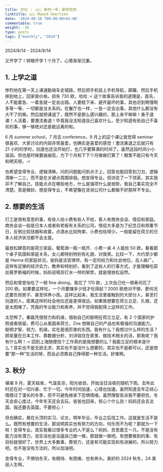 ```yaml
---
title: 月记 ｜ 🇳🇱 新的一年，新的忧愁
linktitle: 🇳🇱 Maand Veertien
date: '2024-09-28 T00:00:00+01:00'
commentable: true
weight: -16
type: posts
tags: ["monthly", "2024"]
---
```


2024/8/14 - 2024/9/14

又开学了！转眼开学 1 个月了。心情渐渐沉重。

## 1. 上学之道

惨烈地在第一天上课通勤骑车走错路，然后把手机挂上手机导航，颠簸、然后手机摔到地上，回家查价格，损失 730 欧，哈哈 :< 这个故事告诉我的道理是，首先，人不能着急、一着急就一定会出错。人要稳下来、避开最坏的事，其他迟到啊慢啊多等一等、一切都是没关系的。在餐厅也一样，一急一定会出事，其他什么都没有大不了的嘛。然后就把课退了，既然不是那么感兴趣的，那上来干嘛嘛！勇于退课！人活着，要激流勇退！毕竟我没法知道自己喜欢什么，至少知道有些自己不喜欢的事，够一够绝对还是能远离的啦。

6 月 summer school，7 月去 conference，9 月上的这个课让我觉得 seminar 很喜欢、大家讨论的内容非常喜爱。也确实是喜爱的感觉！激流勇退之后就只有 21 小时的学时，剑道也还没开始打，也几乎要算满的时间了。虽然这段时间小小滋润，但也是时候要崩崩弦，为下个月和下下个月做做打算了！眼里不能只有今天和明天呀。:<

也希望变得专业、逻辑清晰。问的问题能问到点子上，回答也能回答到刀刃，逻辑清晰一二三，而不是在关键点周围徘徊。想变得专业。但浏览了一下领英，其实我并不了解自己，技能点点在哪些地方，什么是强项什么是弱势，我自己事实完全不清楚。真是微妙。想变得专业，不希望像在咨询公司什么都做不好那样不专业。

## 2. 想要的生活

打工是很有意思的事，有些人给小费有些人不给，客人有商务会谈、情侣和家庭。商务会谈一般是日本人或者和老板有关系的公司。情侣大多是为了纪念日和郑重节日，反倒比较拮据和收着，点酒水比较拘束、小费也给得少。一般能留在荷兰的日本人经济状况都不会太差。

最放松肆意的是荷兰家庭，葡萄酒一瓶一瓶开、小费一桌 4 人能给 50 欧。看看那个桌子氛围和家庭关系，女儿都特别特别有礼貌、对我笑。比较一下，大约至少都是 Hanna 的家庭状况，爸妈是法官律师，有一定的权力和社会地位，且人脉广。这样有足够的经济实力，教养和特别好。看到了这些人的行事方式，才能理解吃茹丝葵罗斯福的时候，妈妈说喝苏打水一样的架势，就是很放松自然。

然后和曾思怡吃了一顿 fine dining，我花了 170 欧，上次自己吃一顿寿司花了 200 欧。如果要这样吃，一个月要赚多少钱才吃得起？2000 欧绝对不够，更何况还要负担房子、甚至供养小孩。这样比起来，我生活里接触到的大部分人，甚至打剑道的人，距离这样的社会地位还是差得很远。如果我想要在荷兰立足、扎根，还是太困难了。凭我的专业能力和素养，并不觉得我配得上这样的工作。

太恐怖了。秦磊凭借努力和机缘，借助自己的聪明在荷兰立足，有 2 个国家的护照或者居留。费可心从美国来荷兰，Zoe 想做自己的产品也有极强的沟通能力。聪明才智、努力、机缘，实在是很厉害的东西。我有什么？我想过什么样的生活？顾吴量在日本工作、靠数据分析，刘诗铭住在家里、做技术相关的活，那我呢？我有什么啊！:< 回到上海随便找个工作真的是我想要的么？我能立足的根本是什么？其实也不是无欲无求，其实也不是没什么想要的，其实也不是都可以，还是想要“那一种”生活的呀，而且必须靠自己挣得那一种生活。好难啊。

## 3. 秋分

堪堪 9 月，夏天结束，气温变凉，阳光收敛，开始没日没夜的随机下雨。去年此时还在对一切兴奋、忙于一切，今年时间加速，心情也加速。虽然知道去年正经心情撑过了漫长的冬季，但不可避免继承下恐惧情绪。虽然理智告诉我不要担忧，冬天会安心度过，今年冬天还会去玩，爸爸也回来，担心个什么劲！妈妈还会去法国、我还要去英国，不要担心！

但也确实，悬在头顶的实习、论文，明年毕业，毕业之后找工作。这就是生活不是么。既然有想要的生活，那说明其实也有努力的方向，何乐而不为呢？那就为一下啦！变得专业，其实我看过很多专业的人不是么？妈妈、贡思嘉王一凡，不是没有能力没有潜力，说实话也是没逼自己做一做，那就做一做吧。有想要做到的事、有目标就很好了。世界上大多数事，靠努力，还是有可能实现和有进展的，所以努力吧。也不是没有方法的，所以加油吧。

变得专业，不惧怕冬天，有期待、有困难、也有奔头。美好的 2024 秋冬，24 美丽人生啊。
